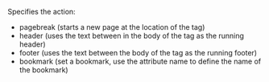 Specifies the action:

- pagebreak (starts a new page at the location of the tag)
- header (uses the text between in the body of the tag as the running header)
- footer (uses the text between the body of the tag as the running footer)
- bookmark (set a bookmark, use the attribute name to define the name of the bookmark)